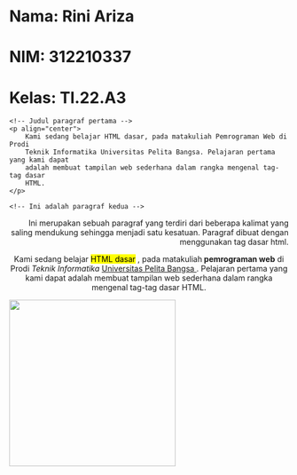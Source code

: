# Nama: Rini Ariza
# NIM: 312210337
# Kelas: TI.22.A3


    <!-- Judul paragraf pertama -->
    <p align="center">
        Kami sedang belajar HTML dasar, pada matakuliah Pemrograman Web di Prodi
        Teknik Informatika Universitas Pelita Bangsa. Pelajaran pertama yang kami dapat
        adalah membuat tampilan web sederhana dalam rangka mengenal tag-tag dasar
        HTML.
    </p>

<!-- Judul paragraf kedua -->
    <!-- Ini adalah paragraf kedua -->
<p align="right">Ini merupakan sebuah paragraf yang terdiri dari beberapa
    kalimat yang saling mendukung sehingga menjadi satu kesatuan. Paragraf dibuat
    dengan menggunakan tag dasar html.</p>

<p align="center">
    Kami sedang belajar <mark>HTML dasar</mark> , pada matakuliah<b> pemrograman web</b> di Prodi
    <i> Teknik Informatika </i> <u> Universitas Pelita Bangsa </u>. Pelajaran pertama yang kami dapat
    adalah membuat tampilan web sederhana dalam rangka mengenal tag-tag dasar
    HTML.
</p>

<!-- Judul paragraf kedua -->
<img src="http://www.pelitabangsa.ac.id/wp-content/uploads/2019/09/LOGO_UPB_NEW-1.png" width="300">




